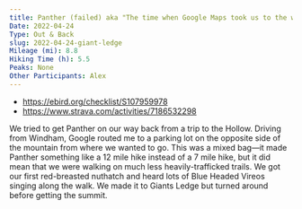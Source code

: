 ```yaml
---
title: Panther (failed) aka "The time when Google Maps took us to the wrong trailhead"
Date: 2022-04-24
Type: Out & Back
slug: 2022-04-24-giant-ledge
Mileage (mi): 8.8
Hiking Time (h): 5.5
Peaks: None
Other Participants: Alex
---
```


- https://ebird.org/checklist/S107959978
- https://www.strava.com/activities/7186532298

We tried to get Panther on our way back from a trip to the Hollow. Driving from Windham, Google routed me to a parking lot on the opposite side of the mountain from where we wanted to go. This was a mixed bag—it made Panther something like a 12 mile hike instead of a 7 mile hike, but it did mean that we were walking on much less heavily-trafficked trails. We got our first red-breasted nuthatch and heard lots of Blue Headed Vireos singing along the walk. We made it to Giants Ledge but turned around before getting the summit.
